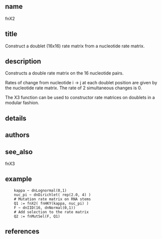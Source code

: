 ## name
fnX2

## title
Construct a doublet (16x16) rate matrix from a nucleotide rate matrix.

## description
Constructs a double rate matrix on the 16 nucleotide pairs.

Rates of change from nucleotide i -> j at each doublet position are given by the
nucleotide rate matrix.  The rate of 2 simultaneous changes is 0.

The X3 function can be used to constructor rate matrices on doublets in a
modular fashion.

## details
## authors
## see_also
fnX3

## example

        kappa ~ dnLognormal(0,1)
        nuc_pi ~ dnDirichlet( rep(2.0, 4) )
        # Mutation rate matrix on RNA stems
        Q1 := fnX2( fnHKY(kappa, nuc_pi) )
        F ~ dnIID(16, dnNormal(0,1))
        # Add selection to the rate matrix
        Q2 := fnMutSel(F, Q1)

## references
